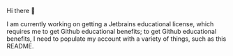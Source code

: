 Hi there 👋

I am currently working on getting a Jetbrains educational license, which requires me to get Github educational benefits; to get Github educational benefits, I need to populate my account with a variety of things, such as this README.
